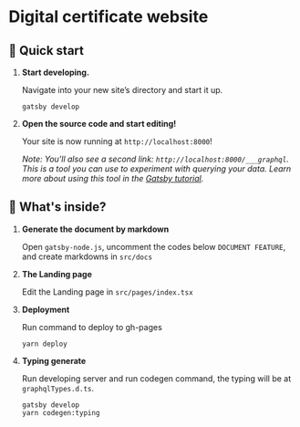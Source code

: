 # Digital certificate website

## 🚀 Quick start

1.  **Start developing.**

    Navigate into your new site’s directory and start it up.

    ```shell
    gatsby develop
    ```

1.  **Open the source code and start editing!**

    Your site is now running at `http://localhost:8000`!

    _Note: You'll also see a second link: _`http://localhost:8000/___graphql`_. This is a tool you can use to experiment with querying your data. Learn more about using this tool in the [Gatsby tutorial](https://www.gatsbyjs.org/tutorial/part-five/#introducing-graphiql)._

## 🧐 What's inside?

1. **Generate the document by markdown**

   Open `gatsby-node.js`, uncomment the codes below `DOCUMENT FEATURE`, and create markdowns in `src/docs`

2. **The Landing page**

   Edit the Landing page in `src/pages/index.tsx`

3. **Deployment**

   Run command to deploy to gh-pages

   ```shell
   yarn deploy
   ```

4. **Typing generate**

   Run developing server and run codegen command, the typing will be at `graphqlTypes.d.ts`.

   ```shell
   gatsby develop
   yarn codegen:typing
   ```

